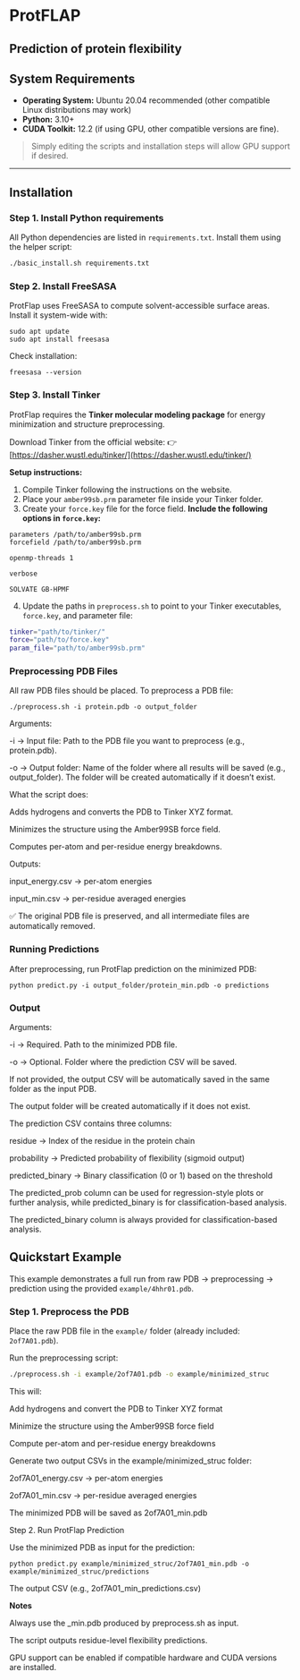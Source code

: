 # ProtFLAP
Prediction of protein flexibility
---

## System Requirements

- **Operating System:** Ubuntu 20.04 recommended (other compatible Linux distributions may work) 
- **Python:** 3.10+ 
- **CUDA Toolkit:** 12.2 (if using GPU, other compatible versions are fine).

> Simply editing the scripts and installation steps will allow GPU support if desired.

---

## Installation

### Step 1. Install Python requirements
All Python dependencies are listed in `requirements.txt`. 
Install them using the helper script:

```bash
./basic_install.sh requirements.txt

```
### Step 2. Install FreeSASA

ProtFlap uses FreeSASA to compute solvent-accessible surface areas.
Install it system-wide with:

```
sudo apt update
sudo apt install freesasa

```
Check installation:

```
freesasa --version

```
### Step 3. Install Tinker
ProtFlap requires the **Tinker molecular modeling package** for energy minimization and structure preprocessing. 

Download Tinker from the official website: 
👉 [https://dasher.wustl.edu/tinker/](https://dasher.wustl.edu/tinker/)

**Setup instructions:**

1. Compile Tinker following the instructions on the website. 
2. Place your `amber99sb.prm` parameter file inside your Tinker folder. 
3. Create your `force.key` file for the force field. **Include the following options in `force.key`:**

```
parameters /path/to/amber99sb.prm
forcefield /path/to/amber99sb.prm

openmp-threads 1

verbose

SOLVATE GB-HPMF
```
4. Update the paths in `preprocess.sh` to point to your Tinker executables, `force.key`, and parameter file:

```bash
tinker="path/to/tinker/"
force="path/to/force.key"
param_file="path/to/amber99sb.prm"

```

### Preprocessing PDB Files

All raw PDB files should be placed.
To preprocess a PDB file:

```
./preprocess.sh -i protein.pdb -o output_folder

```

Arguments:

-i → Input file: Path to the PDB file you want to preprocess (e.g., protein.pdb).

-o → Output folder: Name of the folder where all results will be saved (e.g., output_folder). The folder will be created automatically if it doesn’t exist.

What the script does:

Adds hydrogens and converts the PDB to Tinker XYZ format.

Minimizes the structure using the Amber99SB force field.

Computes per-atom and per-residue energy breakdowns.

Outputs:

input_energy.csv → per-atom energies

input_min.csv → per-residue averaged energies

✅ The original PDB file is preserved, and all intermediate files are automatically removed.


### Running Predictions

After preprocessing, run ProtFlap prediction on the minimized PDB:

```
python predict.py -i output_folder/protein_min.pdb -o predictions

```
### Output

Arguments:

-i  → Required. Path to the minimized PDB file.

-o  → Optional. Folder where the prediction CSV will be saved.

If not provided, the output CSV will be automatically saved in the same folder as the input PDB.

The output folder will be created automatically if it does not exist.
 
The prediction CSV contains three columns:

residue → Index of the residue in the protein chain

probability → Predicted probability of flexibility (sigmoid output)

predicted_binary → Binary classification (0 or 1) based on the threshold

The predicted_prob column can be used for regression-style plots or further analysis, while predicted_binary is for classification-based analysis.

The predicted_binary column is always provided for classification-based analysis.

## Quickstart Example

This example demonstrates a full run from raw PDB → preprocessing → prediction using the provided `example/4hhr01.pdb`.

### Step 1. Preprocess the PDB

Place the raw PDB file in the `example/` folder (already included: `2of7A01.pdb`).

Run the preprocessing script:

```bash
./preprocess.sh -i example/2of7A01.pdb -o example/minimized_struc

```
This will:

Add hydrogens and convert the PDB to Tinker XYZ format

Minimize the structure using the Amber99SB force field

Compute per-atom and per-residue energy breakdowns

Generate two output CSVs in the example/minimized_struc folder:

2of7A01_energy.csv → per-atom energies

2of7A01_min.csv → per-residue averaged energies

The minimized PDB will be saved as 2of7A01_min.pdb

Step 2. Run ProtFlap Prediction

Use the minimized PDB as input for the prediction:

```
python predict.py example/minimized_struc/2of7A01_min.pdb -o example/minimized_struc/predictions

```
The output CSV (e.g., 2of7A01_min_predictions.csv) 

**Notes**

Always use the _min.pdb produced by preprocess.sh as input.

The script outputs residue-level flexibility predictions.

GPU support can be enabled if compatible hardware and CUDA versions are installed.







